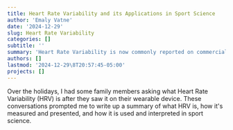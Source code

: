 ```yaml
---
title: Heart Rate Variability and its Applications in Sport Science
author: 'Emaly Vatne'
date: '2024-12-29'
slug: Heart Rate Variability
categories: []
subtitle: ''
summary: 'Heart Rate Variability is now commonly reported on commercial off-the-shelf wearable devices, but what is it and how is it used in applied sport science and in athlete monitoring research?'
authors: []
lastmod: '2024-12-29\8T20:57:45-05:00'
projects: []
---
```


Over the holidays, I had some family members asking what Heart Rate Variability (HRV) is after they saw it on their wearable device. These conversations prompted me to write up a summary of what HRV is, how it's measured and presented, and how it is used and interpreted in sport science.